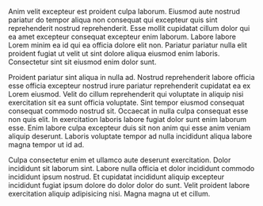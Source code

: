Anim velit excepteur est proident culpa laborum. Eiusmod aute nostrud pariatur do tempor aliqua non consequat qui excepteur quis sint reprehenderit nostrud reprehenderit. Esse mollit cupidatat cillum dolor qui ea amet excepteur consequat excepteur enim laborum. Labore labore Lorem minim ea id qui ea officia dolore elit non. Pariatur pariatur nulla elit proident fugiat ut velit ut sint dolore aliqua eiusmod enim laboris. Consectetur sint sit eiusmod enim dolor sunt.

Proident pariatur sint aliqua in nulla ad. Nostrud reprehenderit labore officia esse officia excepteur nostrud irure pariatur reprehenderit cupidatat ea ex Lorem eiusmod. Velit do cillum reprehenderit qui voluptate in aliquip nisi exercitation sit ea sunt officia voluptate. Sint tempor eiusmod consequat consequat commodo nostrud sit. Occaecat in nulla culpa consequat esse non quis elit. In exercitation laboris labore fugiat dolor sunt enim laborum esse. Enim labore culpa excepteur duis sit non anim qui esse anim veniam aliquip deserunt. Laboris voluptate tempor ad nulla incididunt aliqua labore magna tempor ut id ad.

Culpa consectetur enim et ullamco aute deserunt exercitation. Dolor incididunt sit laborum sint. Labore nulla officia et dolor incididunt commodo incididunt ipsum nostrud. Et cupidatat incididunt aliquip excepteur incididunt fugiat ipsum dolore do dolor dolor do sunt. Velit proident labore exercitation aliquip adipisicing nisi. Magna magna ut et cillum.

